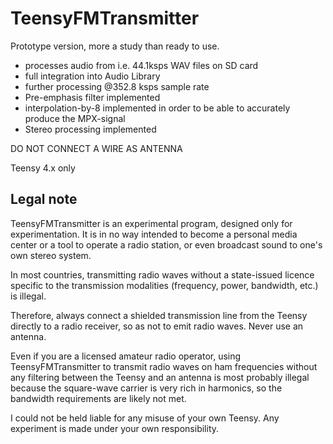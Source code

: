 # TeensyFMTransmitter

Prototype version, more a study than ready to use.

* processes audio from i.e. 44.1ksps WAV files on SD card
* full integration into Audio Library
* further processing @352.8 ksps sample rate
* Pre-emphasis filter implemented
* interpolation-by-8 implemented in order to be able to accurately produce the MPX-signal
* Stereo processing implemented


DO NOT CONNECT A WIRE AS ANTENNA

Teensy 4.x only

## Legal note
TeensyFMTransmitter is an experimental program, designed only for experimentation. It is in no way intended to become a personal media center or a tool to operate a radio station, or even broadcast sound to one's own stereo system.

In most countries, transmitting radio waves without a state-issued licence specific to the transmission modalities (frequency, power, bandwidth, etc.) is illegal.

Therefore, always connect a shielded transmission line from the Teensy directly to a radio receiver, so as not to emit radio waves. Never use an antenna.

Even if you are a licensed amateur radio operator, using TeensyFMTransmitter to transmit radio waves on ham frequencies without any filtering between the Teensy and an antenna is most probably illegal because the square-wave carrier is very rich in harmonics, so the bandwidth requirements are likely not met.

I could not be held liable for any misuse of your own Teensy. Any experiment is made under your own responsibility.



